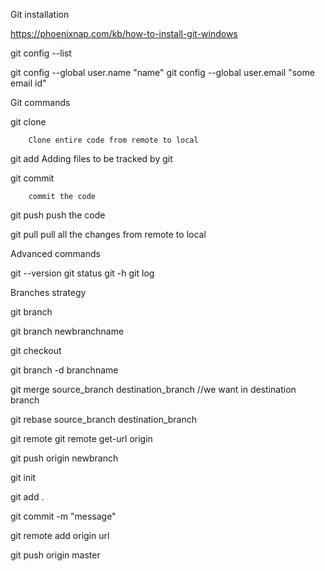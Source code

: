 

Git installation

https://phoenixnap.com/kb/how-to-install-git-windows

git config --list

git config --global user.name "name"
git config --global user.email "some email id"


Git commands

git clone

        Clone entire code from remote to local

git add
        Adding files to be tracked by git

git commit 

        commit the code
git push
        push the code

git pull
        pull all the changes from remote to local



Advanced commands

git --version
git status
git -h
git log


Branches strategy


git branch

git branch newbranchname

git checkout

git branch -d branchname

git merge source_branch destination_branch          //we want in destination branch

git rebase source_branch destination_branch


git remote 
git remote get-url origin

git push origin newbranch


git init

git add .

git commit -m "message"

git remote add origin url

git push origin master










